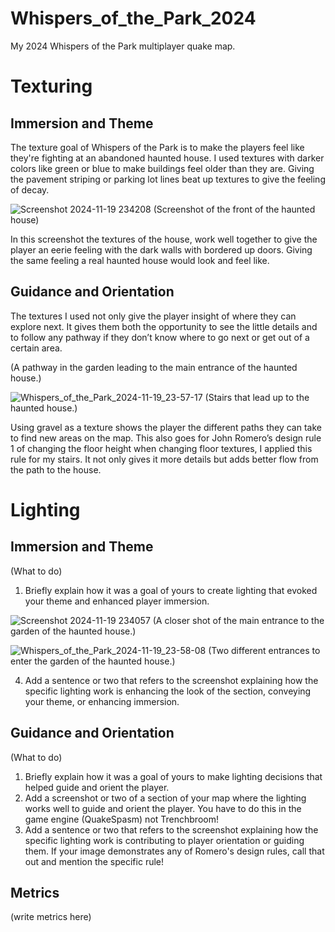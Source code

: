 # Whispers_of_the_Park_2024
My 2024 Whispers of the Park multiplayer quake map.



# Texturing 
## Immersion and Theme
The texture goal of Whispers of the Park is to make the players feel like they're fighting at an abandoned haunted house.  I used textures with darker colors like green or blue to make buildings feel older than they are.  Giving the pavement striping or parking lot lines beat up textures to give the feeling of decay.  

![Screenshot 2024-11-19 234208](https://github.com/user-attachments/assets/9cddb908-f98d-442b-bf72-694f8da7ac20)
(Screenshot of the front of the haunted house)

In this screenshot the textures of the house, work well together to give the player an eerie feeling with the dark walls with bordered up doors.  Giving the same feeling a real haunted house would look and feel like.  

## Guidance and Orientation
The textures I used not only give the player insight of where they can explore next.  It gives them both the opportunity to see the little details and to follow any pathway if they don’t know where to go next or get out of a certain area.

(A pathway in the garden leading to the main entrance of the haunted house.) 

![Whispers_of_the_Park_2024-11-19_23-57-17](https://github.com/user-attachments/assets/d9614f99-3dff-4b81-a450-dee5f66c62be)
(Stairs that lead up to the haunted house.)

Using gravel as a texture shows the player the different paths they can take to find new areas on the map.  This also goes for John Romero’s design rule 1 of changing the floor height when changing floor textures, I applied this rule for my stairs. It not only gives it more details but adds better flow from the path to the house.   


# Lighting 
## Immersion and Theme
(What to do)
1. Briefly explain how it was a goal of yours to create lighting that evoked your theme and enhanced player immersion.

![Screenshot 2024-11-19 234057](https://github.com/user-attachments/assets/575fe81b-1634-4ad5-afce-71a960ebd1c3)
(A closer shot of the main entrance to the garden of the haunted house.)

![Whispers_of_the_Park_2024-11-19_23-58-08](https://github.com/user-attachments/assets/c1993fa2-7c07-4b57-a12c-e2f56c83c0b3)
(Two different entrances to enter the garden of the haunted house.)

4. Add a sentence or two that refers to the screenshot explaining how the specific lighting work is enhancing the look of the section, conveying your theme, or enhancing immersion.

## Guidance and Orientation
(What to do)
1. Briefly explain how it was a goal of yours to make lighting decisions that helped guide and orient the player. 
2. Add a screenshot or two of a section of your map where the lighting works well to guide and orient the player. You have to do this in the game engine (QuakeSpasm) not Trenchbroom!
3. Add a sentence or two that refers to the screenshot explaining how the specific lighting work is contributing to player orientation or guiding them. If your image demonstrates any of Romero's design rules, call that out and mention the specific rule!



## Metrics 
(write metrics here)
